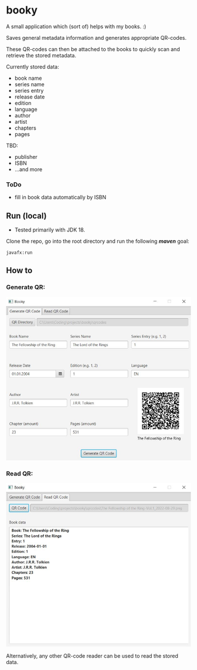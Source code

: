 # booky
 A small application which (sort of) helps with my books. :)
 
Saves general metadata information and generates appropriate QR-codes.

These QR-codes can then be attached to the books to quickly scan and retrieve the stored metadata.

Currently stored data:

- book name
- series name
- series entry
- release date
- edition
- language
- author
- artist
- chapters
- pages

TBD:

- publisher
- ISBN
- ...and more

### ToDo
- fill in book data automatically by ISBN


## Run (local)
- Tested primarily with JDK 18.

Clone the repo, go into the root directory and run the following *__maven__* goal:

    javafx:run


## How to

### Generate QR:

![generate qr](/docs/images/booky_generateqr.JPG)

### Read QR:

![read qr](/docs/images/booky_readqr.JPG)

Alternatively, any other QR-code reader can be used to read the stored data.
